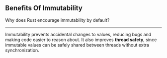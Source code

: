 ## Benefits Of Immutability

Why does Rust encourage immutability by default?

---

Immutability prevents accidental changes to values, reducing bugs and making code easier to reason about.
It also improves **thread safety**, since immutable values can be safely shared between threads without extra synchronization.

